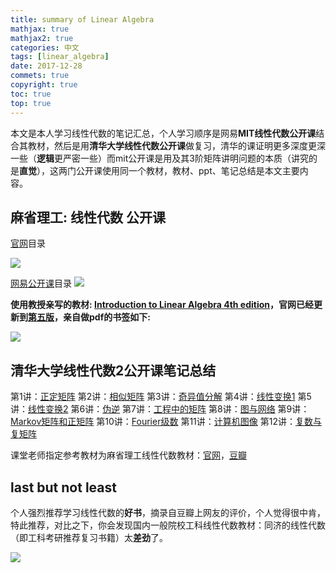 ```yaml
---
title: summary of Linear Algebra
mathjax: true
mathjax2: true
categories: 中文
tags: [linear_algebra]
date: 2017-12-28
commets: true
copyright: true
toc: true
top: true
---
```


本文是本人学习线性代数的笔记汇总，个人学习顺序是网易**MIT线性代数公开课**结合其教材，然后是用**清华大学线性代数公开课**做复习，清华的课证明更多深度更深一些（**逻辑**更严密一些）而mit公开课是用及其3阶矩阵讲明问题的本质（讲究的是**直觉**），这两门公开课使用同一个教材，教材、ppt、笔记总结是本文主要内容。


## 麻省理工: 线性代数 公开课

[官网](https://ocw.mit.edu/courses/mathematics/18-06sc-linear-algebra-fall-2011/index.htm)目录

![](http://q6gm8fomw.bkt.clouddn.com/gitpage/MIT_Linear-Algebra/Content-Table_of_MIT_Linear-Algebra.png)

[网易公开课](http://open.163.com/special/opencourse/daishu.html)目录
![](http://q6gm8fomw.bkt.clouddn.com/gitpage/MIT_Linear-Algebra/Content-Table_of_MIT_Linear-Algebra_on_netease.png)

**使用教授亲写的教材: [Introduction to Linear Algebra 4th edition](https://book.douban.com/subject/3582335/)，官网已经更新到[第五版](http://math.mit.edu/~gs/linearalgebra/)，亲自做pdf的书签如下:**

![](http://q6gm8fomw.bkt.clouddn.com/gitpage/MIT_Linear-Algebra/Content-Table_of_Introduction-to-Linear-Algebra_4th_book.png)

## 清华大学线性代数2公开课笔记总结

第1讲：[正定矩阵](https://snaildove.github.io/2017/08/01/positive_definite_matrix/)
第2讲：[相似矩阵]()
第3讲：[奇异值分解](https://snaildove.github.io/2017/08/03/singular_values_decomposition/)
第4讲：[线性变换1](https://snaildove.github.io/2017/08/04/linear_transformation_1st_part/)
第5讲：[线性变换2](https://snaildove.github.io/2017/08/05/linear_transformation_2nd_part/)
第6讲：[伪逆](https://snaildove.github.io/2017/08/06/pseudo_inverse/)
第7讲：[工程中的矩阵](https://snaildove.github.io/2017/08/07/engineering_matrices/)
第8讲：[图与网络](https://snaildove.github.io/2017/08/08/graph_and_network/)
第9讲：[Markov矩阵和正矩阵](https://snaildove.github.io/2017/08/06/Markov_matrix/)
第10讲：[Fourier级数](https://snaildove.github.io/2017/08/02/Fourier_series/)
第11讲：[计算机图像](https://snaildove.github.io/2017/08/11/computer_graphics/)
第12讲：[复数与复矩阵](https://snaildove.github.io/2017/08/12/complex_and_complex_matrix/)

课堂老师指定参考教材为麻省理工线性代数教材：[官网](http://math.mit.edu/~gs/linearalgebra/)，[豆瓣](https://book.douban.com/subject/3582335/)

## last but not least

个人强烈推荐学习线性代数的**好书**，摘录自豆瓣上网友的评价，个人觉得很中肯，特此推荐，对比之下，你会发现国内一般院校工科线性代数教材：同济的线性代数（即工科考研推荐复习书籍）太**差劲**了。

![](http://q6gm8fomw.bkt.clouddn.com/gitpage/MIT_Linear-Algebra/douban_Introdution-to-linear-algebra.png)



